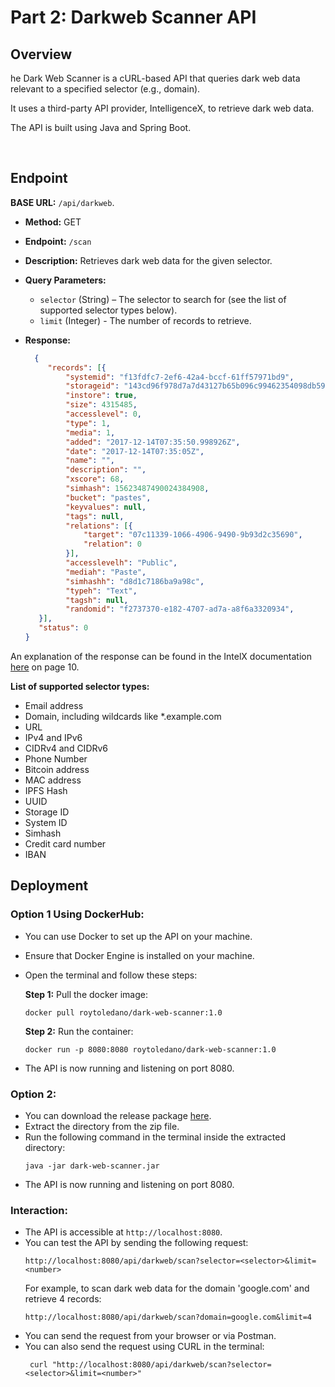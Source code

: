 # Part 2: Darkweb Scanner API

## Overview
he Dark Web Scanner is a cURL-based API that queries dark web data relevant to a specified selector (e.g., domain). 

It uses a third-party API provider, IntelligenceX, to retrieve dark web data. 

The API is built using Java and Spring Boot.

<br />

## Endpoint
**BASE URL:** `/api/darkweb`.

- **Method:**  GET

- **Endpoint:**  `/scan`

- **Description:**  Retrieves dark web data for the given selector.

- **Query Parameters:**
  - `selector` (String) – The selector to search for (see the list of supported selector types below).
  - `limit` (Integer) - The number of records to retrieve.

- **Response:**
  ```json
    {
       "records": [{
           "systemid": "f13fdfc7-2ef6-42a4-bccf-61ff57971bd9",
           "storageid": "143cd96f978d7a7d43127b65b096c99462354098db599cf0daa684a8fb69932b7f0b0420973bc99a83193ff98970a89a5b2e09bb0b4957e13427b2c0394d3407",
           "instore": true,
           "size": 4315485,
           "accesslevel": 0,
           "type": 1,
           "media": 1,
           "added": "2017-12-14T07:35:50.998926Z",
           "date": "2017-12-14T07:35:05Z",
           "name": "",
           "description": "",
           "xscore": 68,
           "simhash": 15623487490024384908,
           "bucket": "pastes",
           "keyvalues": null,
           "tags": null,
           "relations": [{
               "target": "07c11339-1066-4906-9490-9b93d2c35690",
               "relation": 0
           }],
           "accesslevelh": "Public",
           "mediah": "Paste",
           "simhashh": "d8d1c7186ba9a98c",
           "typeh": "Text",
           "tagsh": null,
           "randomid": "f2737370-e182-4707-ad7a-a8f6a3320934",
     }],
     "status": 0
  }


An explanation of the response can be found in the IntelX documentation [here](https://github.com/IntelligenceX/SDK/blob/master/Intelligence%20X%20API.pdf) on page 10.

**List of supported selector types:**

* Email address
* Domain, including wildcards like *.example.com
* URL
* IPv4 and IPv6
* CIDRv4 and CIDRv6
* Phone Number
* Bitcoin address
* MAC address
* IPFS Hash
* UUID
* Storage ID
* System ID
* Simhash
* Credit card number
* IBAN


## Deployment
### Option 1 Using DockerHub:
* You can use Docker to set up the API on your machine.
* Ensure that Docker Engine is installed on your machine.
* Open the terminal and follow these steps:
  
   **Step 1:** Pull the docker image:
  ```
  docker pull roytoledano/dark-web-scanner:1.0
  ```
   **Step 2:** Run the container:
  ```
  docker run -p 8080:8080 roytoledano/dark-web-scanner:1.0
  ```
* The API is now running and listening on port 8080.
  
### Option 2:
* You can download the release package [here](https://github.com/RoyToledano/Enqode-assignment/releases/tag/v1.0).
* Extract the directory from the zip file.
* Run the following command in the terminal inside the extracted directory:
  ```
  java -jar dark-web-scanner.jar
  ```
* The API is now running and listening on port 8080.

### Interaction:
* The API is accessible at `http://localhost:8080`.
* You can test the API by sending the following request:
  ```
  http://localhost:8080/api/darkweb/scan?selector=<selector>&limit=<number>
  ```
  For example, to scan dark web data for the domain 'google.com' and retrieve 4 records:
  ```
  http://localhost:8080/api/darkweb/scan?domain=google.com&limit=4
  ```
* You can send the request from your browser or via Postman.
* You can also send the request using CURL in the terminal:
  ```
   curl "http://localhost:8080/api/darkweb/scan?selector=<selector>&limit=<number>"
  ```


